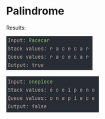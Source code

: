 # Palindrome

Results:

![Racecar](https://github.com/darrengunawan15/TA-Assignment-Palindrome/blob/main/racecar.png)

![Onepiece](https://github.com/darrengunawan15/TA-Assignment-Palindrome/blob/main/onepiece.png)
